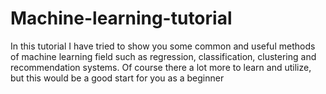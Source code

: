 # Machine-learning-tutorial
In this tutorial I have tried to show you some common and useful methods of machine learning field such as regression, classification, clustering and recommendation systems. Of course there a lot more to learn and utilize, but this would be a good start for you as a beginner
